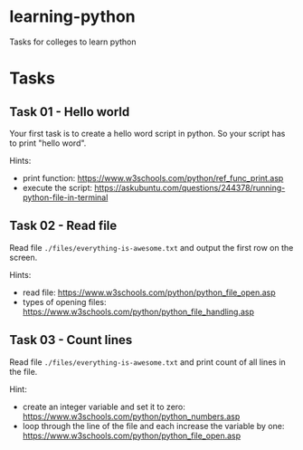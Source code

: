 # learning-python
Tasks for colleges to learn python


# Tasks
## Task 01 - Hello world

Your first task is to create a hello word script in python. So your script has to print "hello word".
 
Hints:
- print function: https://www.w3schools.com/python/ref_func_print.asp
- execute the script: https://askubuntu.com/questions/244378/running-python-file-in-terminal
 
## Task 02 - Read file
Read file `./files/everything-is-awesome.txt` and output the first row on the screen.

Hints:
- read file: https://www.w3schools.com/python/python_file_open.asp
- types of opening files: https://www.w3schools.com/python/python_file_handling.asp

## Task 03 - Count lines
Read file `./files/everything-is-awesome.txt` and print count of all lines in the file.

Hint:
- create an integer variable and set it to zero: https://www.w3schools.com/python/python_numbers.asp
- loop through the line of the file and each increase the variable by one: https://www.w3schools.com/python/python_file_open.asp

<!--
## Task 04 - Split string
- https://docs.python.org/2/library/stdtypes.html#str.split
- https://www.pythonforbeginners.com/dictionary/python-split

## Read file and print each word on separate lin

## Task 05 - Case

## Dictionary

## Count 'and' word in whole file


-->
<!--
https://raw.githubusercontent.com/zhiwehu/Python-programming-exercises/master/100%2B%20Python%20challenging%20programming%20exercises.txt
-->
